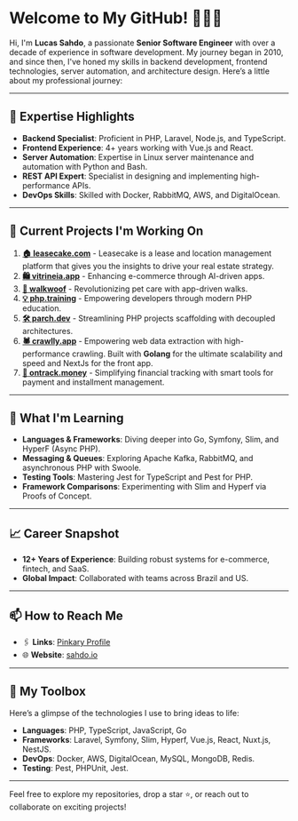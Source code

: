 # Welcome to My GitHub! 🚀👨‍💻

Hi, I'm **Lucas Sahdo**, a passionate **Senior Software Engineer** with over a decade of experience in software development. My journey began in 2010, and since then, I've honed my skills in backend development, frontend technologies, server automation, and architecture design. Here’s a little about my professional journey:

---

## 🌟 Expertise Highlights

- **Backend Specialist**: Proficient in PHP, Laravel, Node.js, and TypeScript.
- **Frontend Experience**: 4+ years working with Vue.js and React.  
- **Server Automation**: Expertise in Linux server maintenance and automation with Python and Bash.  
- **REST API Expert**: Specialist in designing and implementing high-performance APIs.  
- **DevOps Skills**: Skilled with Docker, RabbitMQ, AWS, and DigitalOcean.  

---

## 🚧 Current Projects I'm Working On

1. [**🏠 leasecake.com**](https://leasecake.com/) - Leasecake is a lease and location management platform that gives you the insights to drive your real estate strategy.
2. [**🛍️ vitrineia.app**](https://vitrineia.app/) - Enhancing e-commerce through AI-driven apps.
3. [**🐶 walkwoof**](https://walkwoof.app/) - Revolutionizing pet care with app-driven walks.
4. [**💡 php.training**](https://php.training/) - Empowering developers through modern PHP education.
5. [**🛠️ parch.dev**](https://parch.dev/) - Streamlining PHP projects scaffolding with decoupled architectures.
6. [**🕷️ crawlly.app**](https://crawlly.app/) - Empowering web data extraction with high-performance crawling. Built with **Golang** for the ultimate scalability and speed and NextJs for the front app.
7. [**💸 ontrack.money**](https://ontrack.money/) - Simplifying financial tracking with smart tools for payment and installment management.

---

## 🌱 What I'm Learning

- **Languages & Frameworks**: Diving deeper into Go, Symfony, Slim, and HyperF (Async PHP).  
- **Messaging & Queues**: Exploring Apache Kafka, RabbitMQ, and asynchronous PHP with Swoole.  
- **Testing Tools**: Mastering Jest for TypeScript and Pest for PHP.  
- **Framework Comparisons**: Experimenting with Slim and Hyperf via Proofs of Concept.

---

## 📈 Career Snapshot

- **12+ Years of Experience**: Building robust systems for e-commerce, fintech, and SaaS.  
- **Global Impact**: Collaborated with teams across Brazil and US.

---

## 📫 How to Reach Me

- 🖇️ **Links**: [Pinkary Profile](https://pinkary.com/@sahdoio)  
- 🌐 **Website**: [sahdo.io](https://sahdo.io)  

---

## 🚀 My Toolbox

Here’s a glimpse of the technologies I use to bring ideas to life:

- **Languages**: PHP, TypeScript, JavaScript, Go  
- **Frameworks**: Laravel, Symfony, Slim, Hyperf, Vue.js, React, Nuxt.js, NestJS.  
- **DevOps**: Docker, AWS, DigitalOcean, MySQL, MongoDB, Redis.  
- **Testing**: Pest, PHPUnit, Jest.  

---

Feel free to explore my repositories, drop a star ⭐, or reach out to collaborate on exciting projects!
